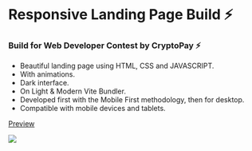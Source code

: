 # Responsive Landing Page Build ⚡

### Build for Web Developer Contest by CryptoPay ⚡

- Beautiful landing page using HTML, CSS and JAVASCRIPT.
- With animations.
- Dark interface.
- On Light & Modern Vite Bundler.
- Developed first with the Mobile First methodology, then for desktop.
- Compatible with mobile devices and tablets.

 [Preview](https://652852ba54425700089a6995--magical-gecko-cef87a.netlify.app/)

![](/cover.png)
